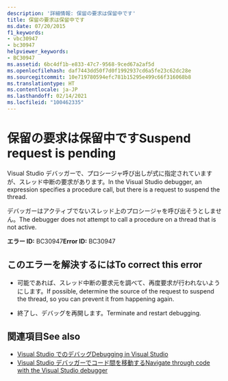 ```yaml
---
description: '詳細情報: 保留の要求は保留中です'
title: 保留の要求は保留中です
ms.date: 07/20/2015
f1_keywords:
- vbc30947
- bc30947
helpviewer_keywords:
- BC30947
ms.assetid: 6bc4df1b-e833-47c7-9568-9ced67a2af5d
ms.openlocfilehash: daf7443dd50f7d0f1992937cd6a5fe23c62dc28e
ms.sourcegitcommit: 10e719780594efc781b15295e499c66f316068b8
ms.translationtype: HT
ms.contentlocale: ja-JP
ms.lasthandoff: 02/14/2021
ms.locfileid: "100462335"
---
```

# <a name="suspend-request-is-pending"></a><span data-ttu-id="5d404-103">保留の要求は保留中です</span><span class="sxs-lookup"><span data-stu-id="5d404-103">Suspend request is pending</span></span>

<span data-ttu-id="5d404-104">Visual Studio デバッガーで、プロシージャ呼び出しが式に指定されていますが、スレッド中断の要求があります。</span><span class="sxs-lookup"><span data-stu-id="5d404-104">In the Visual Studio debugger, an expression specifies a procedure call, but there is a request to suspend the thread.</span></span>  
  
 <span data-ttu-id="5d404-105">デバッガーはアクティブでないスレッド上のプロシージャを呼び出そうとしません。</span><span class="sxs-lookup"><span data-stu-id="5d404-105">The debugger does not attempt to call a procedure on a thread that is not active.</span></span>  
  
 <span data-ttu-id="5d404-106">**エラー ID:** BC30947</span><span class="sxs-lookup"><span data-stu-id="5d404-106">**Error ID:** BC30947</span></span>  
  
## <a name="to-correct-this-error"></a><span data-ttu-id="5d404-107">このエラーを解決するには</span><span class="sxs-lookup"><span data-stu-id="5d404-107">To correct this error</span></span>  
  
- <span data-ttu-id="5d404-108">可能であれば、スレッド中断の要求元を調べて、再度要求が行われないようにします。</span><span class="sxs-lookup"><span data-stu-id="5d404-108">If possible, determine the source of the request to suspend the thread, so you can prevent it from happening again.</span></span>  
  
- <span data-ttu-id="5d404-109">終了し、デバッグを再開します。</span><span class="sxs-lookup"><span data-stu-id="5d404-109">Terminate and restart debugging.</span></span>  
  
## <a name="see-also"></a><span data-ttu-id="5d404-110">関連項目</span><span class="sxs-lookup"><span data-stu-id="5d404-110">See also</span></span>

- [<span data-ttu-id="5d404-111">Visual Studio でのデバッグ</span><span class="sxs-lookup"><span data-stu-id="5d404-111">Debugging in Visual Studio</span></span>](/visualstudio/debugger/debugger-feature-tour)
- [<span data-ttu-id="5d404-112">Visual Studio デバッガーでコード間を移動する</span><span class="sxs-lookup"><span data-stu-id="5d404-112">Navigate through code with the Visual Studio debugger</span></span>](/visualstudio/debugger/navigating-through-code-with-the-debugger)

